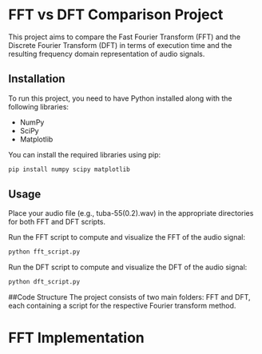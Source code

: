 # FFT vs DFT Comparison Project

This project aims to compare the Fast Fourier Transform (FFT) and the Discrete Fourier Transform (DFT) in terms of execution time and the resulting frequency domain representation of audio signals.

## Installation

To run this project, you need to have Python installed along with the following libraries:

- NumPy
- SciPy
- Matplotlib

You can install the required libraries using pip:

```bash
pip install numpy scipy matplotlib
```

## Usage

Place your audio file (e.g., tuba-55(0.2).wav) in the appropriate directories for both FFT and DFT scripts.

Run the FFT script to compute and visualize the FFT of the audio signal:
```bash
python fft_script.py
```
Run the DFT script to compute and visualize the DFT of the audio signal:
```bash
python dft_script.py
```

##Code Structure 
The project consists of two main folders: FFT and DFT, each containing a script for the respective Fourier transform method.

# FFT Implementation


